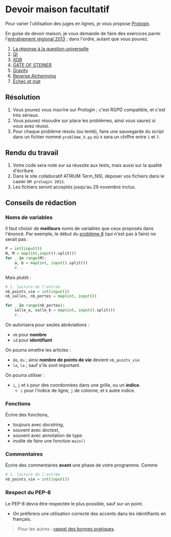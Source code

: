 # Devoir maison facultatif

Pour varier l'utilisation des juges en lignes, je vous propose [Prologin](https://prologin.org/).

En guise de devoir maison, je vous demande de faire des exercices parmi l'[entraînement régional 2013](https://prologin.org/train/2013/semifinal) ; dans l'ordre, autant que vous pouvez.

1. [La réponse à la question universelle](Prologin2013/prob-1.html)
2. [QI](Prologin2013/prob-2.html)
3. [XOR](Prologin2013/prob-3.html)
4. [GATE OF STEINER](Prologin2013/prob-4.html)
5. [Gravity](Prologin2013/prob-5.html)
6. [Reverse Alchemying](Prologin2013/prob-6.html)
7. [Échec et mat](Prologin2013/prob-7.html)

## Résolution

1. Vous pouvez vous inscrire sur Prologin ; c'est RGPD compatible, et c'est très sérieux.
2. Vous pouvez résoudre sur place les problèmes, ainsi vous saurez si vous avez réussi.
3. Pour chaque problème résolu (ou tenté), faire une sauvegarde du script dans un fichier nommé `problème_X.py` où `X` sera un chiffre entre `1` et `7`.

## Rendu du travail

1. Votre code sera noté sur sa réussite aux tests, mais aussi sur la qualité d'écriture.
2. Dans le site collaboratif ATRIUM Term_NSI, déposer vos fichiers dans le casier `DM prologin 2013`.
3. Les fichiers seront acceptés jusqu'au 29 novembre inclus.

## Conseils de rédaction

### Noms de variables
Il faut choisir de **meilleurs** noms de variables que ceux proposés dans l'énoncé.
Par exemple, le début du [problème 8](https://prologin.org/train/2013/semifinal/donjons_et_dragons) (qui n'est pas à faire) ne serait pas :

```python
P = int(input())
N, M = map(int,input().split())
for _ in range(M):
    a, b = map(int, input().split())
    #...
```

Mais plutôt :

```python
# 1. lecture de l'entrée
nb_points_vie = int(input())
nb_salles, nb_portes = map(int, input())

for _ in range(nb_portes):
    salle_a, salle_b = map(int, input().split())
    #...
```

On autorisera pour seules abréviations : 
* `nb` pour **nombre**
* `id` pour **identifiant**

On pourra omettre les articles :
* `de`, `du` ; ainsi **nombre de points de vie** devient `nb_points_vie`.
* `le`, `la` ; sauf s'ils sont important.

On pourra utiliser :
* `i`, `j` et `k` pour des coordonnées dans une grille, ou un **indice**.
    * `i` pour l'indice de ligne, `j` de colonne, et `k` autre indice.

### Fonctions
Écrire des fonctions,
* toujours avec *docstring*,
* souvent avec *doctest*,
* souvent avec annotation de type.
* inutile de faire une fonction `main()`

### Commentaires
Écrire des commentaires **avant** une phase de votre programme. Comme
```python
# 1. lecture de l'entrée
nb_points_vie = int(input())
```

### Respect du PEP-8
Le PEP-8 devra être respectée le plus possible, sauf sur un point.
+ On préférera une utilisation correcte des accents dans les identifiants en français.

> Pour les autres : [rappel des bonnes pratiques](https://franckchambon.github.io/ClasseVirtuelle/Term_NSI/pep.html).


